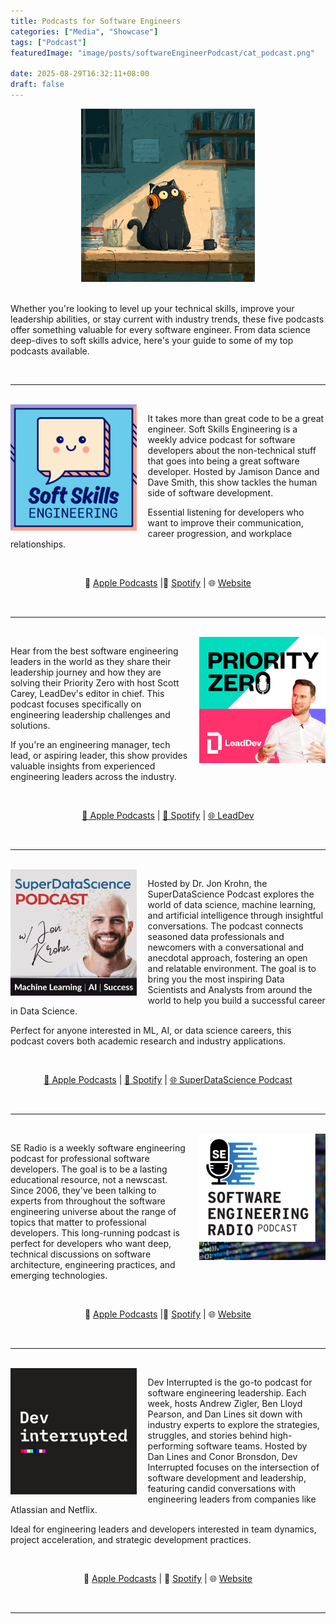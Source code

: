 ```yaml
---
title: Podcasts for Software Engineers
categories: ["Media", "Showcase"]
tags: ["Podcast"]
featuredImage: "image/posts/softwareEngineerPodcast/cat_podcast.png"

date: 2025-08-29T16:32:11+08:00
draft: false
---
```

<div align="center">
  <img src="/image/posts/softwareEngineerPodcast/cat_podcast.png" alt="Podcast Cat" width="55%" />
</div>

<br/>

Whether you're looking to level up your technical skills, improve your leadership abilities, or stay current with industry trends, these five podcasts offer something valuable for every software engineer. From data science deep-dives to soft skills advice, here's your guide to some of my top podcasts available.

<br clear="all"/>

---
<br clear="all"/>

<img src="/image/posts/softwareEngineerPodcast/softskilleng.png" alt="Soft Skills Engineering" style="float:left; margin-right:18px; margin-bottom:8px;" width="40%"/>

<p align = left>
It takes more than great code to be a great engineer. Soft Skills Engineering is a weekly advice podcast for software developers about the non-technical stuff that goes into being a great software developer. Hosted by Jamison Dance and Dave Smith, this show tackles the human side of software development.
</p>

Essential listening for developers who want to improve their communication, career progression, and workplace relationships.

<br/>

<div align="center">

🍎 [Apple Podcasts](https://podcasts.apple.com/us/podcast/soft-skills-engineering/id1091341048) &#124;🎵 [Spotify](https://open.spotify.com/show/59I1XnvAB9fQzSj9SIKCoI) &#124;  🌐 [Website](https://softskills.audio/)

</div>

<br clear="all"/>

---
<br clear="all"/>

<img src="/image/posts/softwareEngineerPodcast/priorityzero.jpg" alt="PriorityZero" style="float:right; margin-left:18px; margin-bottom:8px;" width="40%"/>

<p align = left>
Hear from the best software engineering leaders in the world as they share their leadership journey and how they are solving their Priority Zero with host Scott Carey, LeadDev's editor in chief. This podcast focuses specifically on engineering leadership challenges and solutions.

If you're an engineering manager, tech lead, or aspiring leader, this show provides valuable insights from experienced engineering leaders across the industry.
</p>

<br/>

<div align="center">

[🍎 Apple Podcasts](https://podcasts.apple.com/us/podcast/leaddevs-priorityzero/id1759000685) &#124; [🎵 Spotify](https://open.spotify.com/show/1Tv6eFs7AFFSTvPffsr4ry) &#124;  [🌐 LeadDev](https://leaddev.com/)

</div>

<br clear="all"/>

---
<br clear="all"/>

<img src="/image/posts/softwareEngineerPodcast/SDS_podcast.jpg" alt="SuperDataScience Podcast" style="float:left; margin-right:18px; margin-bottom:8px;" width="40%"/>
<p align = left>
Hosted by Dr. Jon Krohn, the SuperDataScience Podcast explores the world of data science, machine learning, and artificial intelligence through insightful conversations. The podcast connects seasoned data professionals and newcomers with a conversational and anecdotal approach, fostering an open and relatable environment. The goal is to bring you the most inspiring Data Scientists and Analysts from around the world to help you build a successful career in Data Science.

Perfect for anyone interested in ML, AI, or data science careers, this podcast covers both academic research and industry applications.
</p>

<br/>

<div align="center">

[🍎 Apple Podcasts](https://podcasts.apple.com/us/podcast/super-data-science-ml-ai-podcast-with-jon-krohn/id1163599059) &#124; [🎵 Spotify](https://open.spotify.com/show/1Tv6eFs7AFFSTvPffsr4ry) &#124; [🌐 SuperDataScience Podcast](https://www.superdatascience.com/podcast)
</div>

<br clear="all"/>

---
<br clear="all"/>

<img src="/image/posts/softwareEngineerPodcast/softwareengradio.jpg" alt="Software Engineering Radio" style="float:right; margin-left:18px; margin-bottom:8px;" width="40%"/>

<p align = left> SE Radio is a weekly software engineering podcast for professional software developers. The goal is to be a lasting educational resource, not a newscast. Since 2006, they've been talking to experts from throughout the software engineering universe about the range of topics that matter to professional developers. This long-running podcast is perfect for developers who want deep, technical discussions on software architecture, engineering practices, and emerging technologies. </p>

<br/>

<div align="center">

🍎 [Apple Podcasts](https://podcasts.apple.com/us/podcast/software-engineering-radio-the-podcast-for/id120906714) &#124;🎵 [Spotify](https://open.spotify.com/show/6UO3XQclSuNnGxB39QdAnL) &#124;  🌐 [Website](https://se-radio.net/)

</div>

<br clear="all"/>

---
<br clear="all"/>

<img src="/image/posts/softwareEngineerPodcast/devinterrupted.jpg" alt="DevInterrupted" style="float:left; margin-right:18px; margin-bottom:8px;" width="40%"/>

Dev Interrupted is the go-to podcast for software engineering leadership. Each week, hosts Andrew Zigler, Ben Lloyd Pearson, and Dan Lines sit down with industry experts to explore the strategies, struggles, and stories behind high-performing software teams. Hosted by Dan Lines and Conor Bronsdon, Dev Interrupted focuses on the intersection of software development and leadership, featuring candid conversations with engineering leaders from companies like Atlassian and Netflix.

Ideal for engineering leaders and developers interested in team dynamics, project acceleration, and strategic development practices.

<br/>

<div align="center">

🍎 [Apple Podcasts](https://podcasts.apple.com/us/podcast/dev-interrupted/id1537003676) &#124; 🎵 [Spotify](https://open.spotify.com/show/7icMkauSvLflWCpQrfafIv) &#124; 🌐 [Website](https://linearb.io/dev-interrupted/podcasts)

</div>

<br clear="all"/>

---
<br clear="all"/>